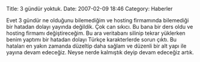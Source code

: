 Title: 3 gündür yoktuk.
Date: 2007-02-09 18:46
Category: Haberler

Evet 3 gündür ne olduğunu bilemediğim ve hosting firmamında bilemediği
bir hatadan dolayı yayında değildik. Çok can sıkıcı. Bu bana bir ders
oldu ve hosting firmamı değiştireceğim. Bu ara veritabanı silinip tekrar
yüklerken benim yaptımı bir hatadan dolayı Türkçe karakterlerde sorun
çıktı. Bu hataları en yakın zamanda düzeltip daha sağlam ve düzenli bir
alt yapı ile yayına devam edeceğiz. Neyse nerde kalmıştık deyip devam
edeceğiz artık.
